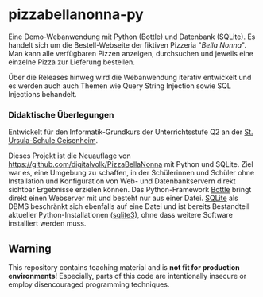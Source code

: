 # pizzabellanonna-py

Eine Demo-Webanwendung mit Python (Bottle) und Datenbank (SQLite). Es handelt sich um die Bestell-Webseite der fiktiven Pizzeria "*Bella Nonna*". Man kann alle verfügbaren Pizzen anzeigen, durchsuchen und jeweils eine einzelne Pizza zur Lieferung bestellen.

Über die Releases hinweg wird die Webanwendung iterativ entwickelt und es werden auch auch Themen wie Query String Injection sowie SQL Injections behandelt.


### Didaktische Überlegungen

Entwickelt für den Informatik-Grundkurs der Unterrichtsstufe Q2 an der [St. Ursula-Schule Geisenheim](https://st-ursula-schule.de/).

Dieses Projekt ist die Neuauflage von https://github.com/digitalvolk/PizzaBellaNonna mit Python und SQLite. Ziel war es, eine Umgebung zu schaffen, in der Schülerinnen und Schüler ohne Installation und Konfiguration von Web- und Datenbankservern direkt sichtbar Ergebnisse erzielen können. Das Python-Framework [Bottle](https://bottlepy.org/docs/dev/) bringt direkt einen Webserver mit und besteht nur aus einer Datei. [SQLite](https://www.sqlite.org/) als DBMS beschränkt sich ebenfalls auf eine Datei und ist bereits Bestandteil aktueller Python-Installationen ([sqlite3](https://docs.python.org/3/library/sqlite3.html)), ohne dass weitere Software installiert werden muss.


## Warning

This repository contains teaching material and is **not fit for production environments**! Especially, parts of this code are intentionally insecure or employ disencouraged programming techniques.

